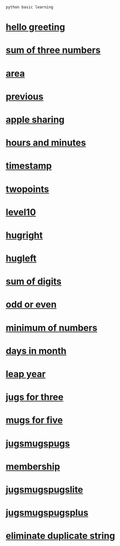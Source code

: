                                                                         python basic learning

# [hello greeting](https://github.com/sarwes/100dayscode/blob/master/day001.py)
# [sum of three numbers](https://github.com/sarwes/100dayscode/blob/master/day002.py)
# [area](https://github.com/sarwes/100dayscode/blob/master/day003.py)
# [previous](https://github.com/sarwes/100dayscode/blob/master/day004.py)
# [apple sharing](https://github.com/sarwes/100dayscode/blob/master/day005.py)
# [hours and minutes](https://github.com/sarwes/100dayscode/blob/master/day006.py)
# [timestamp](https://github.com/sarwes/100dayscode/blob/master/day007.py)
# [twopoints](https://github.com/sarwes/100dayscode/blob/master/day008.py)
# [level10](https://github.com/sarwes/100dayscode/blob/master/day009.py)
# [hugright](https://github.com/sarwes/100dayscode/blob/master/day010.py)
# [hugleft](https://github.com/sarwes/100dayscode/blob/master/day011.py)
# [sum of digits](https://github.com/sarwes/100dayscode/blob/master/day012.py)
# [odd or even](https://github.com/sarwes/100dayscode/blob/master/day013.py)
# [minimum of numbers](https://github.com/sarwes/100dayscode/blob/master/day014.py)
# [days in month](https://github.com/sarwes/100dayscode/blob/master/day015.py)
# [leap year](https://github.com/sarwes/100dayscode/blob/master/day016.py)
# [jugs for three](https://github.com/sarwes/100dayscode/blob/master/day017.py)
# [mugs for five](https://github.com/sarwes/100dayscode/blob/master/day018.py)
# [jugsmugspugs](https://github.com/sarwes/100dayscode/blob/master/day019.py)
# [membership](https://github.com/sarwes/100dayscode/blob/master/day020.py)
# [jugsmugspugslite](https://github.com/sarwes/100dayscode/blob/master/day021.py)
# [jugsmugspugsplus](https://github.com/sarwes/100dayscode/blob/master/day%20022.py)
# [eliminate duplicate string](https://github.com/sarwes/python-basics-2019/blob/master/d.py)

